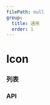 ```yaml
---
filePath: null
group:
  title: 通用
  order: 1
---
```


# Icon

### 列表

<code src='./demo.tsx'></code>

### API

<API hideTitle src='./api.tsx'>
